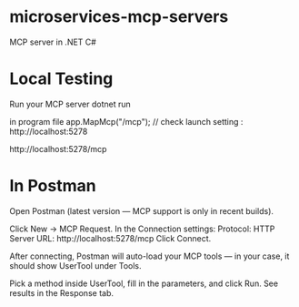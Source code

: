 # microservices-mcp-servers
MCP server in .NET C#

# Local Testing
Run your MCP server
dotnet run

in program file 
app.MapMcp("/mcp"); // check launch setting : http://localhost:5278

 http://localhost:5278/mcp

# In Postman
Open Postman (latest version — MCP support is only in recent builds).

Click New → MCP Request.
In the Connection settings:
Protocol: HTTP
Server URL: http://localhost:5278/mcp
Click Connect.

After connecting, Postman will auto-load your MCP tools — in your case, it should show UserTool under Tools.

Pick a method inside UserTool, fill in the parameters, and click Run.
See results in the Response tab.
